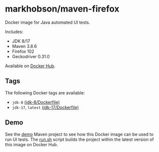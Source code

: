 # markhobson/maven-firefox

Docker image for Java automated UI tests.

Includes:

* JDK 8/17
* Maven 3.8.6
* Firefox 102
* Geckodriver 0.31.0

Available on [Docker Hub](https://hub.docker.com/r/markhobson/maven-firefox/).

## Tags

The following Docker tags are available:

* `jdk-8` [(jdk-8/Dockerfile)](jdk-8/Dockerfile)
* `jdk-17`, `latest` [(jdk-17/Dockerfile)](jdk-17/Dockerfile)

## Demo

See the [demo](demo) Maven project to see how this Docker image can be used to run UI tests. The [run.sh](demo/run.sh) script builds the project within the latest version of this image on Docker Hub.
